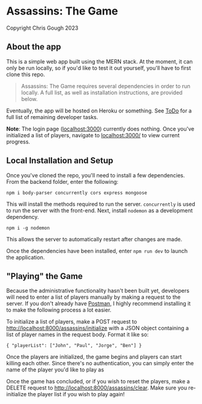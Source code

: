 # Assassins: The Game
Copyright Chris Gough 2023

## About the app

This is a simple web app built using the MERN stack. At the moment, it can only be run locally, so if you'd like to test it out yourself, you'll have to first clone this repo.

> Assassins: The Game requires several dependencies in order to run locally. A full list, as well as installation instructions, are provided below.

Eventually, the app will be hosted on Heroku or something. See [ToDo](/ToDo.md) for a full list of remaining developer tasks.

**Note**: The login page ([localhost:3000](http://localhost:3000)) currently does nothing. Once you've initialized a list of players, navigate to [localhost:3000/<player-name>](http://localhost:3000/example) to view current progress.

## Local Installation and Setup

Once you've cloned the repo, you'll need to install a few dependencies. From the backend folder, enter the following:
 ```
 npm i body-parser concurrently cors express mongoose
 ```
 This will install the methods required to run the server. `concurrently` is used to run the server with the front-end. Next, install `nodemon` as a development dependency.
 ```
 npm i -g nodemon
 ```
 This allows the server to automatically restart after changes are made. 

 Once the dependencies have been installed, enter `npm run dev` to launch the application.

 ## "Playing" the Game

Because the administrative functionality hasn't been built yet, developers will need to enter a list of players manually by making a request to the server. If you don't already have [Postman](https://www.postman.com/downloads/), I highly recommend installing it to make the following process a lot easier.

To initialize a list of players, make a POST request to [http://localhost:8000/assassins/initialize]() with a JSON object containing a list of player names in the request body. Format it like so:
```
{ "playerList": ["John", "Paul", "Jorge", "Ben"] }
```
Once the players are initialized, the game begins and players can start killing each other. Since there's no authentication, you can simply enter the name of the player you'd like to play as

Once the game has concluded, or if you wish to reset the players, make a DELETE request to [http://localhost:8000/assassins/clear](). Make sure you re-initialize the player list if you wish to play again!
